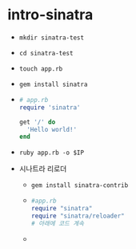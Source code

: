 # intro-sinatra

- `mkdir sinatra-test`

- `cd sinatra-test`

- `touch app.rb`

- `gem install sinatra`

- ```ruby
  # app.rb
  require 'sinatra'
  
  get '/' do
    'Hello world!'
  end
  ```

- `ruby app.rb -o $IP`

- 시나트라 리로더

  - `gem install sinatra-contrib `

  - ```ruby
    #app.rb
    require "sinatra"
    require "sinatra/reloader"
    # 아래에 코드 계속
    ```

  - 